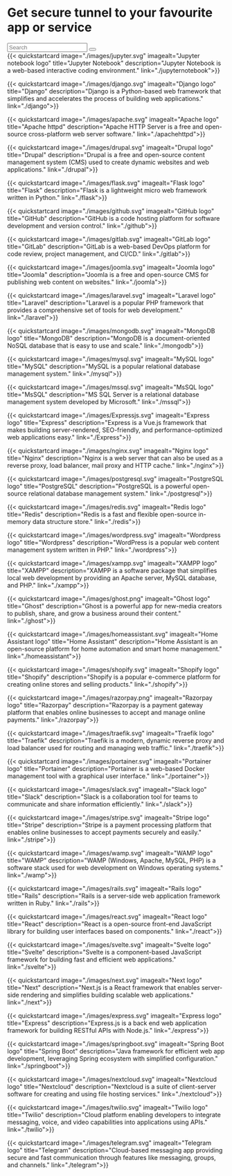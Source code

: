 # Get secure tunnel to your favourite app or service

<div class="input-group my-5">
    <input class="form-control" type="search" id="quickstart-search-input" placeholder="Search">
    <span class="input-group-append">
        <button class="btn btn-outline-secondary" type="button" id="quickstart-search-btn" >
            <i class="bi bi-search"></i>
        </button>
    </span>
</div>
<div class="row quickstartcard-container">
{{< quickstartcard  image="./images/jupyter.svg" imagealt="Jupyter notebook logo" title="Jupyter Notebook" description="Jupyter Notebook is a web-based interactive coding environment." link="./jupyternotebook">}}

{{< quickstartcard  image="./images/django.svg" imagealt="Django logo" title="Django" description="Django is a Python-based web framework that simplifies and accelerates the process of building web applications." link="./django">}}

{{< quickstartcard  image="./images/apache.svg" imagealt="Apache logo" title="Apache httpd" description="Apache HTTP Server is a free and open-source cross-platform web server software." link="./apachehttpd">}}

{{< quickstartcard  image="./images/drupal.svg" imagealt="Drupal logo" title="Drupal" description="Drupal is a free and open-source content management system (CMS) used to create dynamic websites and web applications." link="./drupal">}}

{{< quickstartcard  image="./images/flask.svg" imagealt="Flask logo" title="Flask" description="Flask is a lightweight micro web framework written in Python." link="./flask">}}

{{< quickstartcard  image="./images/github.svg" imagealt="GitHub logo" title="GitHub" description="GitHub is a code hosting platform for software development and version control." link="./github">}}

{{< quickstartcard  image="./images/gitlab.svg" imagealt="GitLab logo" title="GitLab" description="GitLab is a web-based DevOps platform for code review, project management, and CI/CD." link="./gitlab">}}

{{< quickstartcard  image="./images/joomla.svg" imagealt="Joomla logo" title="Joomla" description="Joomla is a free and open-source CMS for publishing web content on websites." link="./joomla">}}

{{< quickstartcard  image="./images/laravel.svg" imagealt="Laravel logo" title="Laravel" description="Laravel is a popular PHP framework that provides a comprehensive set of tools for web development." link="./laravel">}}

{{< quickstartcard  image="./images/mongodb.svg" imagealt="MongoDB logo" title="MongoDB" description="MongoDB is a document-oriented NoSQL database that is easy to use and scale." link="./mongodb">}}

{{< quickstartcard  image="./images/mysql.svg" imagealt="MySQL logo" title="MySQL" description="MySQL is a popular relational database management system." link="./mysql">}}

{{< quickstartcard  image="./images/mssql.svg" imagealt="MsSQL logo" title="MsSQL" description="MS SQL Server is a relational database management system developed by Microsoft." link="./mssql">}}

{{< quickstartcard  image="./images/Expressjs.svg" imagealt="Express logo" title="Express" description="Express is a Vue.js framework that makes building server-rendered, SEO-friendly, and performance-optimized web applications easy." link="./Express">}}

{{< quickstartcard  image="./images/nginx.svg" imagealt="Nginx logo" title="Nginx" description="Nginx is a web server that can also be used as a reverse proxy, load balancer, mail proxy and HTTP cache." link="./nginx">}}

{{< quickstartcard  image="./images/postgresql.svg" imagealt="PostgreSQL logo" title="PostgreSQL" description="PostgreSQL is a powerful open-source relational database management system." link="./postgresql">}}

{{< quickstartcard  image="./images/redis.svg" imagealt="Redis logo" title="Redis" description="Redis is a fast and flexible open-source in-memory data structure store." link="./redis">}}

{{< quickstartcard  image="./images/wordpress.svg" imagealt="Wordpress logo" title="Wordpress" description="WordPress is a popular web content management system written in PHP." link="./wordpress">}}

{{< quickstartcard  image="./images/xampp.svg" imagealt="XAMPP logo" title="XAMPP" description="XAMPP is a software package that simplifies local web development by providing an Apache server, MySQL database, and PHP." link="./xampp">}}

{{< quickstartcard  image="./images/ghost.png" imagealt="Ghost logo" title="Ghost" description="Ghost is a powerful app for new-media creators to publish, share, and grow a business around their content." link="./ghost">}}

{{< quickstartcard  image="./images/homeassistant.svg" imagealt="Home Assistant logo" title="Home Assistant" description="Home Assistant is an open-source platform for home automation and smart home management." link="./homeassistant">}}

{{< quickstartcard  image="./images/shopify.svg" imagealt="Shopify logo" title="Shopify" description="Shopify is a popular e-commerce platform for creating online stores and selling products." link="./shopify">}}

{{< quickstartcard  image="./images/razorpay.png" imagealt="Razorpay logo" title="Razorpay" description="Razorpay is a payment gateway platform that enables online businesses to accept and manage online payments." link="./razorpay">}}

{{< quickstartcard  image="./images/traefik.svg" imagealt="Traefik logo" title="Traefik" description="Traefik is a modern, dynamic reverse proxy and load balancer used for routing and managing web traffic." link="./traefik">}}

{{< quickstartcard  image="./images/portainer.svg" imagealt="Portainer logo" title="Portainer" description="Portainer is a web-based Docker management tool with a graphical user interface." link="./portainer">}}

{{< quickstartcard  image="./images/slack.svg" imagealt="Slack logo" title="Slack" description="Slack is a collaboration tool for teams to communicate and share information efficiently." link="./slack">}}

{{< quickstartcard  image="./images/stripe.svg" imagealt="Stripe logo" title="Stripe" description="Stripe is a payment processing platform that enables online businesses to accept payments securely and easily." link="./stripe">}}

{{< quickstartcard  image="./images/wamp.svg" imagealt="WAMP logo" title="WAMP" description="WAMP (Windows, Apache, MySQL, PHP) is a software stack used for web development on Windows operating systems." link="./wamp">}}

{{< quickstartcard  image="./images/rails.svg" imagealt="Rails logo" title="Rails" description="Rails is a server-side web application framework written in Ruby." link="./rails">}}

{{< quickstartcard  image="./images/react.svg" imagealt="React logo" title="React" description="React is a open-source front-end JavaScript library for building user interfaces based on components." link="./react">}}

{{< quickstartcard  image="./images/svelte.svg" imagealt="Svelte logo" title="Svelte" description="Svelte is a component-based JavaScript framework for building fast and efficient web applications." link="./svelte">}}

{{< quickstartcard  image="./images/next.svg" imagealt="Next logo" title="Next" description="Next.js is a React framework that enables server-side rendering and simplifies building scalable web applications." link="./next">}}

{{< quickstartcard  image="./images/express.svg" imagealt="Express logo" title="Express" description="Express.js is a back end web application framework for building RESTful APIs with Node.js." link="./express">}}

{{< quickstartcard  image="./images/springboot.svg" imagealt="Spring Boot logo" title="Spring Boot" description="Java framework for efficient web app development, leveraging Spring ecosystem with simplified configuration." link="./springboot">}}

{{< quickstartcard  image="./images/nextcloud.svg" imagealt="Nextcloud logo" title="Nextcloud" description="Nextcloud is a suite of client-server software for creating and using file hosting services." link="./nextcloud">}}

{{< quickstartcard  image="./images/twilio.svg" imagealt="Twilio logo" title="Twilio" description="Cloud platform enabling developers to integrate messaging, voice, and video capabilities into applications using APIs." link="./twilio">}}

{{< quickstartcard  image="./images/telegram.svg" imagealt="Telegram logo" title="Telegram" description="Cloud-based messaging app providing secure and fast communication through features like messaging, groups, and channels." link="./telegram">}}

</div>
